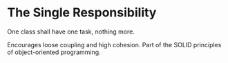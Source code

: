 # The Single Responsibility

One class shall have one task, nothing more. 

Encourages loose coupling and high cohesion.
Part of the SOLID principles of object-oriented programming.